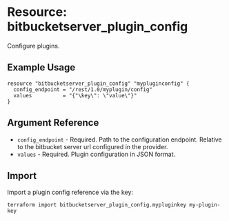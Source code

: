 # Resource: bitbucketserver_plugin_config

Configure plugins.

## Example Usage

```hcl
resource "bitbucketserver_plugin_config" "mypluginconfig" {
  config_endpoint = "/rest/1.0/myplugin/config"
  values          = "{"\key\": \"value\"}"
}
```

## Argument Reference

* `config_endpoint` - Required. Path to the configuration endpoint. Relative to the bitbucket server url configured in the provider.
* `values` - Required. Plugin configuration in JSON format.

## Import

Import a plugin config reference via the key:

```
terraform import bitbucketserver_plugin_config.mypluginkey my-plugin-key
```

